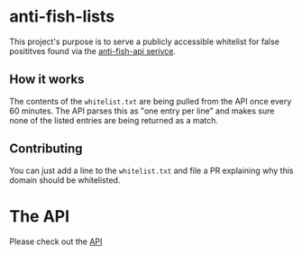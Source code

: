 # anti-fish-lists

This project's purpose is to serve a publicly accessible whitelist for false posititves found via the [anti-fish-api serivce](https://anti-fish.bitflow.dev/).

## How it works
The contents of the `whitelist.txt` are being pulled from the API once every 60 minutes. The API parses this as "one entry per line" and makes sure none of
the listed entries are being returned as a match.

## Contributing
You can just add a line to the `whitelist.txt` and file a PR explaining why this domain should be whitelisted.

# The API
Please check out the [API](https://anti-fish.bitflow.dev/)
